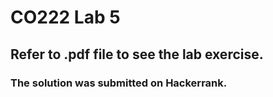 # CO222 Lab 5

## Refer to .pdf file to see the lab exercise.

### The solution was submitted on Hackerrank.
